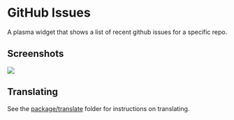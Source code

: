 # GitHub Issues

A plasma widget that shows a list of recent github issues for a specific repo.

## Screenshots

![](https://i.imgur.com/4w1JgIR.png)

## Translating

See the [package/translate](package/translate) folder for instructions on translating.
